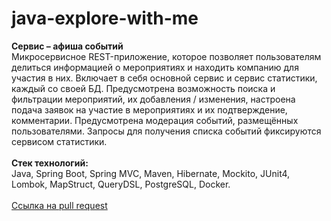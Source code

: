 # java-explore-with-me
**Сервис – афиша событий** <br /> 
Микросервисное REST-приложение, которое позволяет пользователям делиться информацией о мероприятиях и находить компанию для участия в них. 
Включает в себя основной сервис и сервис статистики, каждый со своей БД. Предусмотрена возможность поиска и фильтрации мероприятий, их добавления / изменения, настроена подача заявок на участие в мероприятиях и их подтверждение, комментарии. Предусмотрена модерация событий, размещённых пользователями.
Запросы для получения списка событий фиксируются сервисом статистики.<br /> 
<br /> 
**Стек технологий:** <br /> 
Java, Spring Boot, Spring MVC, Maven, Hibernate, Mockito, JUnit4, Lombok, MapStruct, QueryDSL, PostgreSQL, Docker. <br />
<br />
[Ссылка на pull request](https://github.com/Stormblessed3D/java-explore-with-me/pull/3) <br />